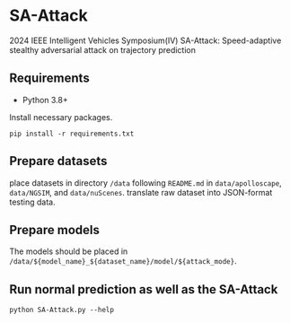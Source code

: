 # SA-Attack
2024 IEEE Intelligent Vehicles Symposium(IV) SA-Attack: Speed-adaptive stealthy adversarial attack on trajectory prediction

## Requirements

* Python 3.8+

Install necessary packages.
```
pip install -r requirements.txt
```
## Prepare datasets
place datasets in directory `/data` following `README.md` in `data/apolloscape`, `data/NGSIM`, and `data/nuScenes`.
translate raw dataset into JSON-format testing data.

## Prepare models
The models should be placed in `/data/${model_name}_${dataset_name}/model/${attack_mode}`.

## Run normal prediction as well as the SA-Attack
```
python SA-Attack.py --help
```

